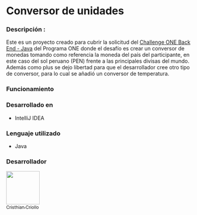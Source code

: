 # Conversor de unidades

### Descripción :
Este es un proyecto creado para cubrir la solicitud del [Challenge ONE Back End - Java](https://www.aluracursos.com/challenges/oracle-one-back-end/conversordemoneda/sprint01) del Programa ONE donde el desafío es crear un conversor de monedas tomando como referencia la moneda del país del participante, en este caso del sol peruano (PEN) frente a las principales divisas del mundo. Además como plus se dejo libertad para que el desarrollador cree otro tipo de conversor, para lo cual se añadió un conversor de temperatura.

### Funcionamiento

### Desarrollado en
* IntelliJ IDEA

### Lenguaje utilizado 
* Java

### Desarrollador
[<img src="https://avatars.githubusercontent.com/u/83378496?v=4" width=90><br><sub>Cristhian Criollo</sub>](https://github.com/ccriollohuaman)


